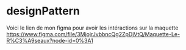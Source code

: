 # designPattern

Voici le lien de mon figma pour avoir les intéractions sur la maquette
https://www.figma.com/file/3MjojrJvbbncQg2ZpDjVtQ/Maquette-Le-R%C3%A9seaux?node-id=0%3A1
